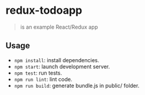 # redux-todoapp

> is an example React/Redux app

## Usage

* `npm install`: install dependencies.
* `npm start`: launch development server.
* `npm test`: run tests.
* `npm run lint`: lint code.
* `npm run build`: generate bundle.js in public/ folder.

